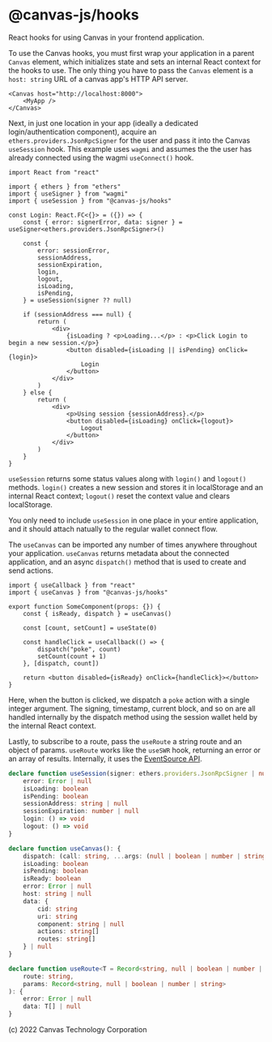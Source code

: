 # @canvas-js/hooks

React hooks for using Canvas in your frontend application.

To use the Canvas hooks, you must first wrap your application in a parent `Canvas` element, which initializes state and sets an internal React context for the hooks to use. The only thing you have to pass the `Canvas` element is a `host: string` URL of a canvas app's HTTP API server.

```tsx
<Canvas host="http://localhost:8000">
	<MyApp />
</Canvas>
```

Next, in just one location in your app (ideally a dedicated login/authentication component), acquire an `ethers.providers.JsonRpcSigner` for the user and pass it into the Canvas `useSession` hook. This example uses `wagmi` and assumes the the user has already connected using the wagmi `useConnect()` hook.

```tsx
import React from "react"

import { ethers } from "ethers"
import { useSigner } from "wagmi"
import { useSession } from "@canvas-js/hooks"

const Login: React.FC<{}> = ({}) => {
	const { error: signerError, data: signer } = useSigner<ethers.providers.JsonRpcSigner>()

	const {
		error: sessionError,
		sessionAddress,
		sessionExpiration,
		login,
		logout,
		isLoading,
		isPending,
	} = useSession(signer ?? null)

	if (sessionAddress === null) {
		return (
			<div>
				{isLoading ? <p>Loading...</p> : <p>Click Login to begin a new session.</p>}
				<button disabled={isLoading || isPending} onClick={login}>
					Login
				</button>
			</div>
		)
	} else {
		return (
			<div>
				<p>Using session {sessionAddress}.</p>
				<button disabled={isLoading} onClick={logout}>
					Logout
				</button>
			</div>
		)
	}
}
```

`useSession` returns some status values along with `login()` and `logout()` methods. `login()` creates a new session and stores it in localStorage and an internal React context; `logout()` reset the context value and clears localStorage.

You only need to include `useSession` in one place in your entire application, and it should attach natually to the regular wallet connect flow.

The `useCanvas` can be imported any number of times anywhere throughout your application. `useCanvas` returns metadata about the connected application, and an async `dispatch()` method that is used to create and send actions.

```tsx
import { useCallback } from "react"
import { useCanvas } from "@canvas-js/hooks"

export function SomeComponent(props: {}) {
	const { isReady, dispatch } = useCanvas()

	const [count, setCount] = useState(0)

	const handleClick = useCallback(() => {
		dispatch("poke", count)
		setCount(count + 1)
	}, [dispatch, count])

	return <button disabled={isReady} onClick={handleClick}></button>
}
```

Here, when the button is clicked, we dispatch a `poke` action with a single integer argument. The signing, timestamp, current block, and so on are all handled internally by the dispatch method using the session wallet held by the internal React context.

Lastly, to subscribe to a route, pass the `useRoute` a string route and an object of params. `useRoute` works like the `useSWR` hook, returning an error or an array of results. Internally, it uses the [EventSource API](https://developer.mozilla.org/en-US/docs/Web/API/EventSource).

```ts
declare function useSession(signer: ethers.providers.JsonRpcSigner | null): {
	error: Error | null
	isLoading: boolean
	isPending: boolean
	sessionAddress: string | null
	sessionExpiration: number | null
	login: () => void
	logout: () => void
}

declare function useCanvas(): {
	dispatch: (call: string, ...args: (null | boolean | number | string)[]) => Promise<{ hash: string }>
	isLoading: boolean
	isPending: boolean
	isReady: boolean
	error: Error | null
	host: string | null
	data: {
		cid: string
		uri: string
		component: string | null
		actions: string[]
		routes: string[]
	} | null
}

declare function useRoute<T = Record<string, null | boolean | number | string>>(
	route: string,
	params: Record<string, null | boolean | number | string>
): {
	error: Error | null
	data: T[] | null
}
```

(c) 2022 Canvas Technology Corporation

